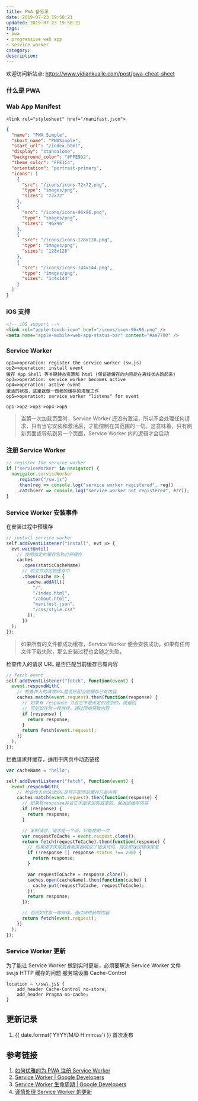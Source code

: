 ```yaml
---
title: PWA 备忘录
date: 2019-07-23 19:58:21
updated: 2019-07-23 19:58:21
tags:
- pwa
- progressive web app
- service worker
category:
description:
---
```


欢迎访问新站点: <https://www.yidiankuaile.com/post/pwa-cheat-sheet>

<!-- more -->

### 什么是 PWA

### Wab App Manifest

`<link rel="stylesheet" href="/manifast.json">`

```json
{
  "name": "PWA Simple",
  "short_name": "PWASimple",
  "start_url": "/index.html",
  "display": "standalone",
  "background_color": "#FFE9D2",
  "theme_color": "FFE1C4",
  "orientation": "portrait-primary",
  "icons": [
    {
      "src": "/icons/icons-72x72.png",
      "type": "images/png",
      "sizes": "72x72"
    },
    {
      "src": "/icons/icons-96x96.png",
      "type": "images/png",
      "sizes": "96x96"
    },
    {
      "src": "/icons/icons-128x128.png",
      "type": "images/png",
      "sizes": "128x128"
    },
    {
      "src": "/icons/icons-144x144.png",
      "type": "images/png",
      "sizes": "144x144"
    }
  ]
}
```

### iOS 支持

```html
<!-- iOS support -->
<link rel="apple-touch-icon" href="/icons/icon-96x96.png" />
<meta name="apple-mobile-web-app-status-bar" content="#aa7700" />
```

### Service Worker

```flow
op1=>operation: register the service worker (sw.js)
op2=>operation: install event
缓存 App Shell 等关键静态资源和 html (保证能缓存的内容能在离线状态跑起来)
op3=>operation: service worker becomes active
op4=>operation: active event
激活的状态，这里就做一做老的缓存的清理工作
op5=>operation: service worker "listens" for event

op1->op2->op3->op4->op5
```

> 当第一次加载页面时，Service Worker 还没有激活，所以不会处理任何请求，只有当它安装和激活后，才能控制在其范围的一切。这意味着，只有刷新页面或导航到另一个页面，Service Worker 内的逻辑才会启动

### 注册 Service Worker

```js app.js
// register the service worker
if ("serviceWorker" in navigator) {
  navigator.serviceWorker
    .register("/sw.js")
    .then(reg => console.log("service worker registered", reg))
    .catch(err => console.log("service worker not registered", err));
}
```

### Service Worker 安装事件

在安装过程中预缓存

```js sw.js
// install service worker
self.addEventListener("install", evt => {
  evt.waitUntil(
    // 使用指定的缓存名称打开缓存
    caches
      .open(staticCacheName)
      // 将文件添加到缓存中
      .then(cache => {
        cache.addAll([
          "/",
          "/index.html",
          "/about.html",
          "manifest.json",
          "/css/style.css"
        ]);
      })
  );
});
```

> 如果所有的文件都成功缓存，Service Worker 便会安装成功。如果有任何文件下载失败，那么安装过程也会随之失败。

检查传入的请求 URL 是否匹配当前缓存已有内容

```js sw.js
// fetch event
self.addEventListener("fetch", function(event) {
  event.respondWith(
    // 检查传入的请求URL是否匹配当前缓存已有内容
    caches.match(event.request).then(function(response) {
      // 如果有 response 并且它不是未定的或空的，就返回
      // 否则如往常一样继续，通过网络获取内容
      if (response) {
        return response;
      }
      return fetch(event.request);
    })
  );
});
```

拦截请求并缓存，适用于网页中动态链接

```js
var cacheName = "hello";

self.addEventListener("fetch", function(event) {
  event.respondWith(
    // 检查传入的请求URL是否匹配当前缓存已有内容
    caches.match(event.request).then(function(response) {
      // 如果有response并且它不是未定的或空的，就返回缓存内容
      if (response) {
        return response;
      }

      // 复制请求，请求是一个流，只能使用一次
      var requestToCache = event.request.clone();
      return fetch(requestToCache).then(function(response) {
        // 如果请求失败或者服务器响应了错误代码，则立即返回错误信息
        if (!response || response.status !== 200) {
          return response;
        }

        var requestToCache = response.clone();
        caches.open(cacheName).then(function(cache) {
          cache.put(requestToCache, requestToCache);
        });
        return response;
      });

      // 否则如往常一样继续，通过网络获取内容
      return fetch(event.request);
    })
  );
});
```

### Service Worker 更新

为了能让 Service Worker 做到实时更新，必须要解决 Service Worker 文件 sw.js HTTP 缓存的问题
服务端设置 Cache-Control

```nginx nginx.conf
location ~ \/sw\.js$ {
    add_header Cache-Control no-store;
    add_header Pragma no-cache;
}
```

## 更新记录

1. {{ date.format('YYYY/M/D H:mm:ss') }} 首次发布

## 参考链接

1. [如何优雅的为 PWA 注册 Service Worker](https://zhuanlan.zhihu.com/p/28161855)
2. [Service Worker | Google Developers](https://developers.google.com/web/fundamentals/primers/service-workers/)
3. [Service Worker 生命周期 | Google Developers](https://developers.google.com/web/fundamentals/primers/service-workers/lifecycle)
4. [谨慎处理 Service Worker 的更新](https://zhuanlan.zhihu.com/p/51118741)

